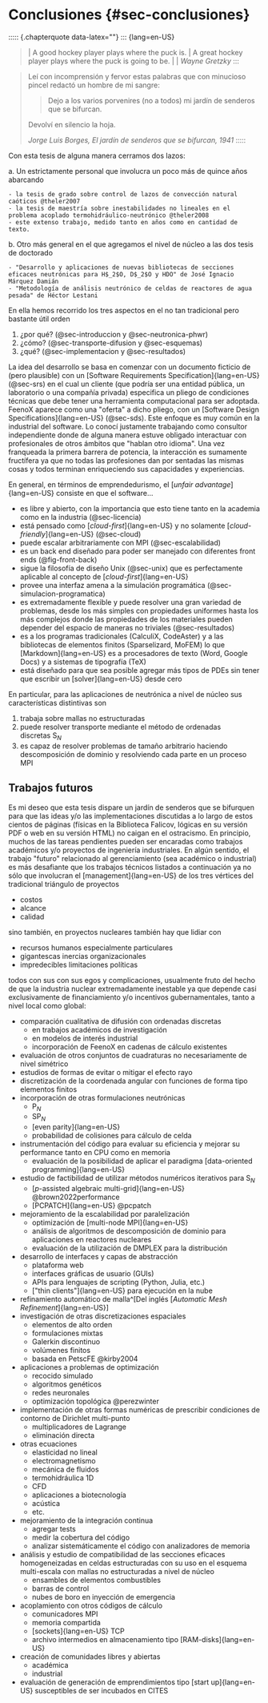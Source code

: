 # Conclusiones {#sec-conclusiones}

::::: {.chapterquote data-latex=""}
::: {lang=en-US}
> | A good hockey player plays where the puck is.
> | A great hockey player plays where the puck is going to be.
> |
> | _Wayne Gretzky_
:::

> Leí con incomprensión y fervor estas palabras que con minucioso pincel redactó un hombre de mi sangre:
>
> > Dejo a los varios porvenires (no a todos) mi jardín de senderos que se bifurcan.
>
> Devolví en silencio la hoja.
>
> _Jorge Luis Borges, El jardín de senderos que se bifurcan, 1941_
:::::


Con esta tesis de alguna manera cerramos dos lazos:

 a. Un estrictamente personal que involucra un poco más de quince años abarcando
 
    - la tesis de grado sobre control de lazos de convección natural caóticos @theler2007
    - la tesis de maestría sobre inestabilidades no lineales en el problema acoplado termohidráulico-neutrónico @theler2008
    - este extenso trabajo, medido tanto en años como en cantidad de texto.
 
 b. Otro más general en el que agregamos el nivel de núcleo a las dos tesis de doctorado
 
    - "Desarrollo y aplicaciones de nuevas bibliotecas de secciones eficaces neutrónicas para H$_2$O, D$_2$O y HDO" de José Ignacio Márquez Damián
    - "Metodología de análisis neutrónico de celdas de reactores de agua pesada" de Héctor Lestani

En ella hemos recorrido los tres aspectos en el no tan tradicional pero bastante útil orden 

 1. ¿por qué? (@sec-introduccion y @sec-neutronica-phwr)
 2. ¿cómo? (@sec-transporte-difusion y @sec-esquemas)
 3. ¿qué? (@sec-implementacion y @sec-resultados)
 
La idea del desarrollo se basa en comenzar con un documento ficticio de (pero plausible) con un [Software Requirements Specification]{lang=en-US} (@sec-srs) en el cual un cliente (que podría ser una entidad pública, un laboratorio o una compañía privada) especifica un pliego de condiciones técnicas que debe tener una herramienta computacional para ser adoptada.
FeenoX aparece como una "oferta" a dicho pliego, con un [Software Design Specifications]{lang=en-US} (@sec-sds).
Este enfoque es muy común en la industrial del software. Lo conocí justamente trabajando como consultor independiente donde de alguna manera estuve obligado interactuar con profesionales de otros ámbitos que "hablan otro idioma". Una vez franqueada la primera barrera de potencia, la interacción es sumamente fructífera ya que no todas las profesiones dan por sentadas las mismas cosas y todos terminan enriqueciendo sus capacidades y experiencias.


En general, en términos de emprendedurismo, el [_unfair advantage_]{lang=en-US} consiste en que el software...

 * es libre y abierto, con la importancia que esto tiene tanto en la academia como en la industria (@sec-licencia)
 * está pensado como [_cloud-first_]{lang=en-US} y no solamente [_cloud-friendly_]{lang=en-US} (@sec-cloud)
 * puede escalar arbitrariamente con MPI (@sec-escalabilidad)
 * es un back end diseñado para poder ser manejado con diferentes front ends (@fig-front-back)
 * sigue la filosofía de diseño Unix (@sec-unix) que es perfectamente aplicable al concepto de [_cloud-first_]{lang=en-US}
 * provee una interfaz amena a la simulación programática (@sec-simulacion-programatica)
 * es extremadamente flexible y puede resolver una gran variedad de problemas, desde los más simples con propiedades uniformes hasta los más complejos donde las propiedades de los materiales pueden depender del espacio de maneras no triviales (@sec-resultados)
 * es a los programas tradicionales (CalculiX, CodeAster) y a las bibliotecas de elementos finitos (Sparselizard, MoFEM) lo que [Markdown]{lang=en-US} es a procesadores de texto (Word, Google Docs) y a sistemas de tipografía (TeX)
 * está diseñado para que sea posible agregar más tipos de PDEs sin tener que escribir un [solver]{lang=en-US} desde cero
 

En particular, para las aplicaciones de neutrónica a nivel de núcleo sus características distintivas son

 1. trabaja sobre mallas no estructuradas
 2. puede resolver transporte mediante el método de ordenadas discretas S$_N$
 3. es capaz de resolver problemas de tamaño arbitrario haciendo descomposición de dominio y resolviendo cada parte en un proceso MPI
 


## Trabajos futuros

Es mi deseo que esta tesis dispare un jardín de senderos que se bifurquen para que las ideas y/o las implementaciones discutidas a lo largo de estos cientos de páginas (físicas en la Biblioteca Falicov, lógicas en su versión PDF o web en su versión HTML) no caigan en el ostracismo. En principio, muchos de las tareas pendientes pueden ser encaradas como trabajos académicos y/o proyectos de ingeniería industriales. En algún sentido, el trabajo "futuro" relacionado al gerenciamiento (sea académico o industrial) es más desafiante que los trabajos técnicos listados a continuación ya no sólo que involucran el [management]{lang=en-US} de los tres vértices del tradicional triángulo de proyectos

 - costos
 - alcance
 - calidad
 
sino también, en proyectos nucleares también hay que lidiar con

 - recursos humanos especialmente particulares
 - gigantescas inercias organizacionales
 - impredecibles limitaciones políticas
  
todos con sus con sus egos y complicaciones, usualmente fruto del hecho de que la industria nuclear extremadamente inestable ya que depende casi exclusivamente de financiamiento y/o incentivos gubernamentales, tanto a nivel local como global:

 * comparación cualitativa de difusión con ordenadas discretas
   - en trabajos académicos de investigación
   - en modelos de interés industrial
   - incorporación de FeenoX en cadenas de cálculo existentes
 * evaluación de otros conjuntos de cuadraturas no necesariamente de nivel simétrico
 * estudios de formas de evitar o mitigar el efecto rayo
 * discretización de la coordenada angular con funciones de forma tipo elementos finitos
 * incorporación de otras formulaciones neutrónicas
   - P$_N$
   - SP$_N$
   - [even parity]{lang=en-US}
   - probabilidad de colisiones para cálculo de celda
 * instrumentación del código para evaluar su eficiencia y mejorar su performance tanto en CPU como en memoria
   - evaluación de la posibilidad de aplicar el paradigma [data-oriented programming]{lang=en-US}
 * estudio de factibilidad de utilizar métodos numéricos iterativos para S$_N$
   - [$p$-assisted algebraic multi-grid]{lang=en-US} @brown2022performance
   - [PCPATCH]{lang=en-US} @pcpatch
 * mejoramiento de la escalabilidad por paralelización
   - optimización de [multi-node MPI]{lang=en-US}
   - análisis de algoritmos de descomposición de dominio para aplicaciones en reactores nucleares
   - evaluación de la utilización de DMPLEX para la distribución
 * desarrollo de interfaces y capas de abstracción
   - plataforma web 
   - interfaces gráficas de usuario (GUIs)
   - APIs para lenguajes de scripting (Python, Julia, etc.)
   - ["thin clients"]{lang=en-US} para ejecución en la nube 
 * refinamiento automático de malla^[Del inglés [*Automatic Mesh Refinement*]{lang=en-US}]
 * investigación de otras discretizaciones espaciales
   - elementos de alto orden
   - formulaciones mixtas
   - Galerkin discontinuo
   - volúmenes finitos
   - basada en PetscFE @kirby2004
 * aplicaciones a problemas de optimización
   - recocido simulado
   - algoritmos genéticos
   - redes neuronales
   - optimización topológica @perezwinter
 * implementación de otras formas numéricas de prescribir condiciones de contorno de Dirichlet multi-punto
   - multiplicadores de Lagrange
   - eliminación directa
 * otras ecuaciones
   - elasticidad no lineal
   - electromagnetismo
   - mecánica de fluidos
   - termohidráulica 1D
   - CFD
   - aplicaciones a biotecnología
   - acústica
   - etc.
 * mejoramiento de la integración continua
   - agregar tests
   - medir la cobertura del código
   - analizar sistemáticamente el código con analizadores de memoria
 * análisis y estudio de compatibilidad de las secciones eficaces homogeneizadas en celdas estructuradas con su uso en el esquema multi-escala con mallas no estructuradas a nivel de núcleo
   - ensambles de elementos combustibles
   - barras de control
   - nubes de boro en inyección de emergencia
 * acoplamiento con otros códigos de cálculo
   - comunicadores MPI 
   - memoria compartida
   - [sockets]{lang=en-US} TCP
   - archivo intermedios en almacenamiento tipo [RAM-disks]{lang=en-US}
 * creación de comunidades libres y abiertas
   - académica
   - industrial
 * evaluación de generación de emprendimientos tipo [start up]{lang=en-US} susceptibles de ser incubados en CITES
